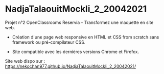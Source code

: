 # NadjaTalaouitMockli_2_20042021

Projet n°2 OpenClassrooms Reservia - Transformez une maquette en site web.

* Création d'une page web responsive en HTML et CSS from scratch sans framework ou pré-compilateur CSS.

* Site compatible avec les dernières versions Chrome et Firefox.

Site web dispo sur : https://nekochan977.github.io/NadjaTalaouitMockli_2_20042021/

